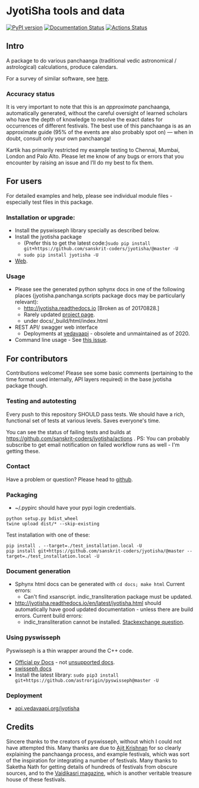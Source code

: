 JyotiSha tools and data
=======================
[![PyPI version](https://badge.fury.io/py/jyotisha.svg)](https://badge.fury.io/py/jyotisha)
[![Documentation Status](https://readthedocs.org/projects/jyotisha/badge/?version=latest)](https://jyotisha.readthedocs.io/en/latest/?badge=latest)
[![Actions Status](https://github.com/sanskrit-coders/jyotisha/workflows/Python%20package/badge.svg)](https://github.com/sanskrit-coders/jyotisha/actions)

## Intro
A package to do various panchaanga (traditional vedic astronomical / astrological) calculations, produce calendars.

For a survey of similar software, see [here](https://sanskrit-coders.github.io/astronomy/).

### Accuracy status
It is very important to note that this is an *approximate* panchaanga,
automatically generated, without the careful oversight of learned
scholars who have the depth of knowledge to resolve the exact dates for
occurrences of different festivals. The best use of this panchaanga is as an
approximate guide (95% of the events are also probably spot on) — when
in doubt, consult only your own panchaanga!

Kartik has primarily restricted my example testing
to Chennai, Mumbai, London and Palo Alto. Please let me know of any bugs
or errors that you encounter by raising an issue and I’ll do my best to
fix them.

## For users
For detailed examples and help, please see individual module files - especially test files in this package.

### Installation or upgrade:
- Install the pyswisseph library specially as described below.
- Install the jyotisha package
  -  (Prefer this to get the latest code:)`sudo pip install git+https://github.com/sanskrit-coders/jyotisha/@master -U`
  - `sudo pip install jyotisha -U`
- [Web](https://pypi.python.org/pypi/jyotisha).

### Usage
- Please see the generated python sphynx docs in one of the following places (jyotisha.panchanga.scripts package docs may be particularly relevant):
    - http://jyotisha.readthedocs.io [Broken as of 20170828.]
    - Rarely updated [project page](https://sanskrit-coders.github.io/jyotisha/build/html/jyotisha.html).
    - under docs/_build/html/index.html
- REST API/ swagger web interface 
    - Deployments at [vedavaapi](http://api.vedavaapi.org/jyotisha) - obsolete and unmaintained as of 2020.
- Command line usage - See [this issue](https://github.com/sanskrit-coders/jyotisha/issues/10).

## For contributors
Contributions welcome! Please see some basic comments (pertaining to the time format used internally, API layers required) in the base jyotisha package though.

### Testing and autotesting
Every push to this repository SHOULD pass tests. We should have a rich, functional set of tests at various levels. Saves everyone's time.

You can see the status of failing tests and builds at https://github.com/sanskrit-coders/jyotisha/actions . PS: You can probably subscribe to get email notification on failed workflow runs as well - I'm getting these.

### Contact
Have a problem or question? Please head to [github](https://github.com/sanskrit-coders/jyotisha).

### Packaging
* ~/.pypirc should have your pypi login credentials.
```
python setup.py bdist_wheel
twine upload dist/* --skip-existing
```

Test installation with one of these:
```
pip install . --target=./test_installation.local -U
pip install git+https://github.com/sanskrit-coders/jyotisha/@master --target=./test_installation.local -U
```

### Document generation
- Sphynx html docs can be generated with `cd docs; make html` Current errors:
  - Can't find xsanscript. indic_transliteration package must be updated.
- http://jyotisha.readthedocs.io/en/latest/jyotisha.html should automatically have good updated documentation - unless there are build errors. Current build errors:
  - indic_transliteration cannot be installed. [Stackexchange question](https://stackoverflow.com/questions/45929148/read-the-docs-pip-pypi-dependency-installation-error).


### Using pyswisseph
Pyswisseph is a thin wrapper around the C++ code.

- [Official py Docs](https://astrorigin.com/pyswisseph/pydoc/index.html) - not [unsupported docs](http://pythonhosted.org/pyswisseph/swisseph-module.html).
- [swisseph docs](http://www.astro.com/swisseph/swephprg.htm)
- Install the latest library: `sudo pip3 install git+https://github.com/astrorigin/pyswisseph@master -U`

### Deployment
- [api.vedavaapi.org/jyotisha](http://api.vedavaapi.org/jyotisha)


## Credits

Sincere thanks to the creators of pyswisseph, without which I could not
have attempted this. Many thanks are due to [Ajit Krishnan][] for so
clearly explaining the panchaanga process, and example festivals, which
was sort of the inspiration for integrating a number of festivals. Many
thanks to Saketha Nath for getting details of hundreds of festivals from
obscure sources, and to the [Vaidikasri magazine][], which is another
veritable treasure house of these festivals.

  [Ajit Krishnan]: http://aupasana.com/
  [Vaidikasri magazine]: http://vaithikasri.com/